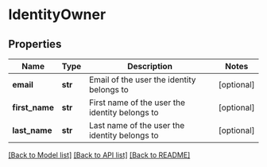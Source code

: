 # IdentityOwner

## Properties
Name | Type | Description | Notes
------------ | ------------- | ------------- | -------------
**email** | **str** | Email of the user the identity belongs to | [optional] 
**first_name** | **str** | First name of the user the identity belongs to | [optional] 
**last_name** | **str** | Last name of the user the identity belongs to | [optional] 

[[Back to Model list]](../README.md#documentation-for-models) [[Back to API list]](../README.md#documentation-for-api-endpoints) [[Back to README]](../README.md)

